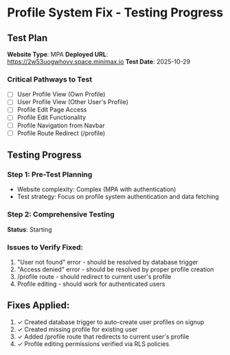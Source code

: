 # Profile System Fix - Testing Progress

## Test Plan
**Website Type**: MPA
**Deployed URL**: https://2w53uogwhovv.space.minimax.io
**Test Date**: 2025-10-29

### Critical Pathways to Test
- [ ] User Profile View (Own Profile)
- [ ] User Profile View (Other User's Profile)
- [ ] Profile Edit Page Access
- [ ] Profile Edit Functionality
- [ ] Profile Navigation from Navbar
- [ ] Profile Route Redirect (/profile)

## Testing Progress

### Step 1: Pre-Test Planning
- Website complexity: Complex (MPA with authentication)
- Test strategy: Focus on profile system authentication and data fetching

### Step 2: Comprehensive Testing
**Status**: Starting

### Issues to Verify Fixed:
1. "User not found" error - should be resolved by database trigger
2. "Access denied" error - should be resolved by proper profile creation
3. /profile route - should redirect to current user's profile
4. Profile editing - should work for authenticated users

## Fixes Applied:
1. ✓ Created database trigger to auto-create user profiles on signup
2. ✓ Created missing profile for existing user
3. ✓ Added /profile route that redirects to current user's profile
4. ✓ Profile editing permissions verified via RLS policies
